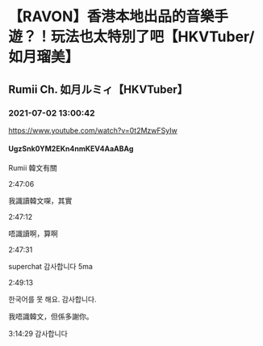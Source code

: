 # 【RAVON】香港本地出品的音樂手遊？！玩法也太特別了吧【HKVTuber/如月瑠美】
## Rumii Ch. 如月ルミィ【HKVTuber】
### 2021-07-02 13:00:42
https://www.youtube.com/watch?v=0t2MzwFSyIw
#### UgzSnk0YM2EKn4nmKEV4AaABAg
Rumii 韓文有關

2:47:06

我識讀韓文㗎，其實

2:47:12

唔識讀啊，算啊



2:47:31

superchat 감사합니다 5ma



2:49:13

한국어를 못 해요. 감사합니다.

我唔識韓文，但係多謝你。



3:14:29 감사합니다

